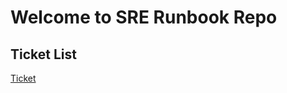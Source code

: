 # Welcome to SRE Runbook Repo
## Ticket List
[Ticket](https://www.mdeditor.com/https://jira.concur.com/browse/OPI-4999129)
